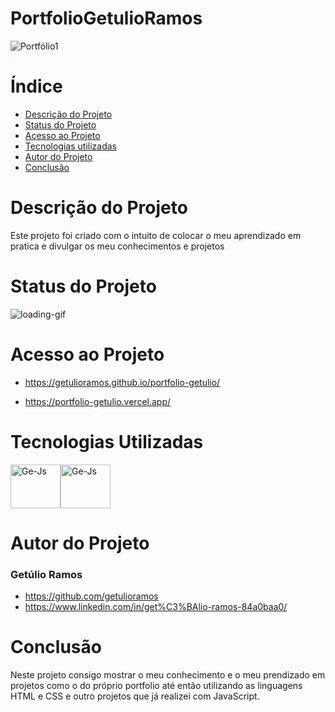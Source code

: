 # PortfolioGetulioRamos
![Portfólio1](https://user-images.githubusercontent.com/118116539/205693059-2760a938-4ed9-4a2d-8529-34669ab8037b.png)

# Índice 

* [Descrição do Projeto](#descrição-do-projeto)
* [Status do Projeto](#status-do-Projeto)
* [Acesso ao Projeto](#acesso-ao-projeto)
* [Tecnologias utilizadas](#tecnologias-utilizadas)
* [Autor do Projeto](#autor-do-projeto)
* [Conclusão](#conclusão)

# Descrição do Projeto
Este projeto foi criado com o intuito de colocar o meu aprendizado em pratica e divulgar os meu conhecimentos e projetos

# Status do Projeto

![loading-gif](https://user-images.githubusercontent.com/118116539/205693757-4f114458-0cbb-4851-990e-f2598d6c00e8.gif)

# Acesso ao Projeto
- https://getulioramos.github.io/portfolio-getulio/

- https://portfolio-getulio.vercel.app/


# Tecnologias Utilizadas

<img align="center" alt="Ge-Js" height="70" width="80" src="https://cdn.jsdelivr.net/gh/devicons/devicon/icons/css3/css3-original-wordmark.svg" /><img align="center" alt="Ge-Js" height="70" width="80"  src="https://cdn.jsdelivr.net/gh/devicons/devicon/icons/html5/html5-original-wordmark.svg" />

##
          
# Autor do Projeto
 
 ### Getúlio Ramos 
 - https://github.com/getulioramos
 - https://www.linkedin.com/in/get%C3%BAlio-ramos-84a0baa0/
 
# Conclusão
Neste projeto consigo mostrar o meu conhecimento e o meu prendizado em projetos como o do próprio portfolio até então
utilizando as linguagens HTML e CSS e outro projetos que já realizei com JavaScript.
          
          
